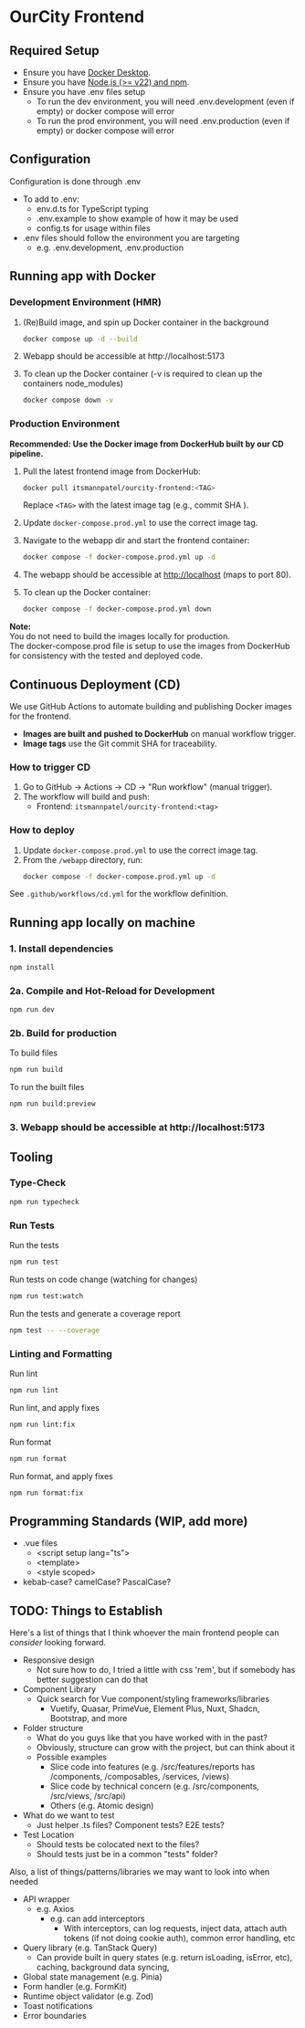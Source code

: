 # OurCity Frontend

## Required Setup

- Ensure you have [Docker Desktop](https://www.docker.com/products/docker-desktop/).
- Ensure you have [Node.js (>= v22) and npm](https://nodejs.org/en/download).
- Ensure you have .env files setup
  - To run the dev environment, you will need .env.development (even if empty) or docker compose will error
  - To run the prod environment, you will need .env.production (even if empty) or docker compose will error

## Configuration

Configuration is done through .env

- To add to .env:
  - env.d.ts for TypeScript typing
  - .env.example to show example of how it may be used
  - config.ts for usage within files
- .env files should follow the environment you are targeting
  - e.g. .env.development, .env.production

## Running app with Docker

### Development Environment (HMR)

1. (Re)Build image, and spin up Docker container in the background
    ```sh
    docker compose up -d --build
    ```

2. Webapp should be accessible at http://localhost:5173

3. To clean up the Docker container (-v is required to clean up the containers node_modules)
    ```sh
    docker compose down -v
    ```

### Production Environment

**Recommended: Use the Docker image from DockerHub built by our CD pipeline.**

1. Pull the latest frontend image from DockerHub:
    ```sh
    docker pull itsmannpatel/ourcity-frontend:<TAG>
    ```
    Replace `<TAG>` with the latest image tag (e.g., commit SHA ).

2. Update `docker-compose.prod.yml` to use the correct image tag.

3. Navigate to the webapp dir and start the frontend container:
    ```sh
    docker compose -f docker-compose.prod.yml up -d
    ```

4. The webapp should be accessible at [http://localhost](http://localhost) (maps to port 80).

5. To clean up the Docker container:
    ```sh
    docker compose -f docker-compose.prod.yml down
    ```

**Note:**  
You do not need to build the images locally for production.  
The docker-compose.prod file is setup to use the images from DockerHub for consistency with the tested and deployed code.

## Continuous Deployment (CD)

We use GitHub Actions to automate building and publishing Docker images for the frontend.

- **Images are built and pushed to DockerHub** on manual workflow trigger.
- **Image tags** use the Git commit SHA for traceability.

### How to trigger CD

1. Go to GitHub → Actions → CD → "Run workflow" (manual trigger).
2. The workflow will build and push:
    - Frontend: `itsmannpatel/ourcity-frontend:<tag>`

### How to deploy

1. Update `docker-compose.prod.yml` to use the correct image tag.
2. From the `/webapp` directory, run:
    ```sh
    docker compose -f docker-compose.prod.yml up -d
    ```

See `.github/workflows/cd.yml` for the workflow definition.

## Running app locally on machine

### 1. Install dependencies
```sh
npm install
```

### 2a. Compile and Hot-Reload for Development

```sh
npm run dev
```

### 2b. Build for production

To build files

```sh
npm run build
```

To run the built files

```sh
npm run build:preview
```

### 3. Webapp should be accessible at http://localhost:5173


## Tooling

### Type-Check

```sh
npm run typecheck
```

### Run Tests

Run the tests

```sh
npm run test
```

Run tests on code change (watching for changes)

```sh
npm run test:watch
```

Run the tests and generate a coverage report

```sh
npm test -- --coverage
```

### Linting and Formatting

Run lint

```sh
npm run lint
```

Run lint, and apply fixes

```sh
npm run lint:fix
```

Run format

```sh
npm run format
```

Run format, and apply fixes

```sh
npm run format:fix
```

## Programming Standards (WIP, add more)

- .vue files
  - \<script setup lang="ts"></script>
  - \<template></template>
  - \<style scoped></style>
- kebab-case? camelCase? PascalCase?

## TODO: Things to Establish

Here's a list of things that I think whoever the main frontend people can _consider_ looking forward.

- Responsive design
  - Not sure how to do, I tried a little with css 'rem', but if somebody has better suggestion can do that
- Component Library
  - Quick search for Vue component/styling frameworks/libraries
    - Vuetify, Quasar, PrimeVue, Element Plus, Nuxt, Shadcn, Bootstrap, and more
- Folder structure
  - What do you guys like that you have worked with in the past?
  - Obviously, structure can grow with the project, but can think about it
  - Possible examples
    - Slice code into features (e.g. /src/features/reports has /components, /composables, /services, /views)
    - Slice code by technical concern (e.g. /src/components, /src/views, /src/api)
    - Others (e.g. Atomic design)
- What do we want to test
  - Just helper .ts files? Component tests? E2E tests?
- Test Location
  - Should tests be colocated next to the files?
  - Should tests just be in a common "tests" folder?

Also, a list of things/patterns/libraries we may want to look into when needed

- API wrapper
  - e.g. Axios
    - e.g. can add interceptors
      - With interceptors, can log requests, inject data, attach auth tokens (if not doing cookie auth), common error handling, etc
- Query library (e.g. TanStack Query)
  - Can provide built in query states (e.g. return isLoading, isError, etc), caching, background data syncing,
- Global state management (e.g. Pinia)
- Form handler (e.g. FormKit)
- Runtime object validator (e.g. Zod)
- Toast notifications
- Error boundaries
